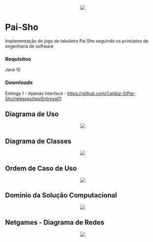 
<p align="center" width="100%">
<img align="center" src="https://user-images.githubusercontent.com/65559231/142951540-cd1fe7b0-4388-4e84-9cfb-80db44d0ca26.png">
</p>

# Pai-Sho
Implementação do jogo de tabuleiro Pai Sho seguindo os principios da engenharia de software


### Requisitos
Java 15

### Downloads
Entrega 1 - Apenas Interface - https://github.com/Cardoz-0/Pai-Sho/releases/tag/Entrega01

## Diagrama de Uso
<p align="center" width="100%">
<img align="center" src="https://github.com/Cardoz-0/Pai-Sho/blob/main/diagrams/Street_Pai-Sho[Use_Cases].jpg?raw=true">
</p>

## Diagrama de Classes
<p align="center" width="100%">
<img src="https://github.com/Cardoz-0/Pai-Sho/blob/main/diagrams/Street_Pai-Sho%5BClass_Diagram%5D.jpg?raw=true">
</p>

## Ordem de Caso de Uso
<p align="center" width="100%">
<img src="https://github.com/Cardoz-0/Pai-Sho/blob/main/diagrams/Street_Pai-Sho%5BCase_Use_Order_Diagram%5D.jpg?raw=true">
</p>

## Dominio da Solução Computacional
<p align="center" width="100%">
<img src="https://github.com/Cardoz-0/Pai-Sho/blob/main/diagrams/Street_Pai-Sho%5BComputational_Domain_of_Solution%5D.jpg?raw=true">
</p>

## Netgames - Diagrama de Redes
<p align="center" width="100%">
<img src="https://github.com/Cardoz-0/Pai-Sho/blob/main/diagrams/Street_Pai-Sho%5BNetgames%5D.jpg?raw=true">
</p>
